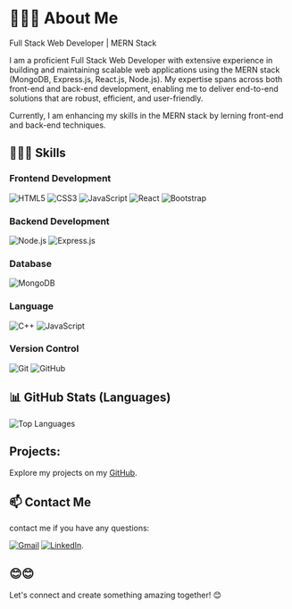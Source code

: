 # 👨🏻‍💼 About Me

Full Stack Web Developer | MERN Stack 

I am a proficient Full Stack Web Developer with extensive experience in building and maintaining scalable web applications using the MERN stack (MongoDB, Express.js, React.js, Node.js). My expertise spans across both front-end and back-end development, enabling me to deliver end-to-end solutions that are robust, efficient, and user-friendly. 

Currently, I am enhancing my skills in the MERN stack by lerning front-end and back-end techniques. 

## 👨🏻‍💻 Skills

### Frontend Development
![HTML5](https://img.shields.io/badge/HTML5-orange?style=for-the-badge&logo=html5&logoColor=white)
![CSS3](https://img.shields.io/badge/CSS3-blue?style=for-the-badge&logo=css3&logoColor=white)
![JavaScript](https://img.shields.io/badge/JavaScript-yellow?style=for-the-badge&logo=javascript&logoColor=black)
![React](https://img.shields.io/badge/React-blue?style=for-the-badge&logo=react&logoColor=white)
![Bootstrap](https://img.shields.io/badge/Bootstrap-purple?style=for-the-badge&logo=bootstrap&logoColor=white)

### Backend Development
![Node.js](https://img.shields.io/badge/Node.js-339933?style=for-the-badge&logo=nodedotjs&logoColor=white)
![Express.js](https://img.shields.io/badge/Express.js-000000?style=for-the-badge&logo=express&logoColor=white)

### Database
![MongoDB](https://img.shields.io/badge/MongoDB-47A248?style=for-the-badge&logo=mongodb&logoColor=white)

### Language
![C++](https://img.shields.io/badge/C%2B%2B-00599C?style=for-the-badge&logo=c%2B%2B&logoColor=white)
![JavaScript](https://img.shields.io/badge/JavaScript-F7DF1E?style=for-the-badge&logo=javascript&logoColor=black)

### Version Control
![Git](https://img.shields.io/badge/Git-F05032?style=for-the-badge&logo=git&logoColor=white)
![GitHub](https://img.shields.io/badge/GitHub-181717?style=for-the-badge&logo=github&logoColor=white)

## 📊 GitHub Stats (Languages)
![Top Languages](https://github-readme-stats.vercel.app/api/top-langs/?username=rutvikjani03&theme=highcontrast&layout=compact&hide_border=true)

## Projects:

Explore my projects on my [GitHub](https://github.com/rutvikjani03).


##  📫 Contact Me

contact me if you have any questions:

[![Gmail](https://img.shields.io/badge/Gmail-D14836?style=for-the-badge&logo=gmail&logoColor=white)](mailto:janirutvik03@gmail.com)
[![LinkedIn](https://img.shields.io/badge/LinkedIn-0077B5?style=for-the-badge&logo=linkedin&logoColor=white)](https://www.linkedin.com/in/rutvik-jani-392444255).


##  😊😊

Let's connect and create something amazing together! 😊
